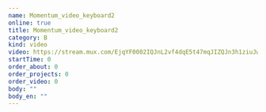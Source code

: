 ```yaml
---
name: Momentum_video_keyboard2
online: true
title: Momentum_video_keyboard2
category: B
kind: video
video: https://stream.mux.com/EjqYF0002IQJnL2vf4dqE5t47mqJIZQJn3h1ziuJwOE14.m3u8
startTime: 0
order_about: 0
order_projects: 0
order_video: 0
body: ""
body_en: ""
---
```

